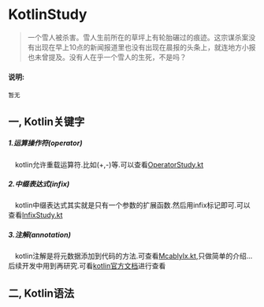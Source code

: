 # KotlinStudy
>一个雪人被杀害。雪人生前所在的草坪上有轮胎碾过的痕迹。这宗谋杀案没有出现在早上10点的新闻报道里也没有出现在晨报的头条上，就连地方小报也未曾提及。没有人在乎一个雪人的生死，不是吗？

#### 说明:
	暂无
## 一, Kotlin关键字
##### 1.运算操作符(operator)
&ensp;&ensp;kotlin允许重载运算符.比如(+,-)等.可以查看<a>[OperatorStudy.kt](https://github.com/mcablylx/KotlinStudy/blob/master/OperatorOverloading/src/top/mcablylx/kotlin/OperatorStudy.kt)</a>

##### 2.中缀表达式(infix)
&ensp;&ensp;kotlin中缀表达式其实就是只有一个参数的扩展函数.然后用infix标记即可.可以查看[InfixStudy.kt](https://github.com/mcablylx/KotlinStudy/blob/master/OperatorOverloading/src/top/mcablylx/kotlin/InfixStudy.kt)

##### 3.注解(annotation)
&ensp;&ensp;kotlin注解是将元数据添加到代码的方法.可查看[Mcablylx.kt](https://github.com/mcablylx/KotlinStudy/blob/master/OperatorOverloading/src/top/mcablylx/kotlin/Mcablylx.kt),只做简单的介绍...后续开发中用到再研究.可看[kotlin官方文档](https://www.kotlincn.net/docs/reference/annotations.html)进行查看

## 二, Kotlin语法